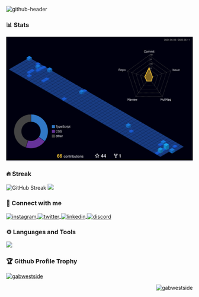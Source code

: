 ![github-header](https://user-images.githubusercontent.com/60760967/235370090-5f888ef8-85f3-471b-9869-fb0f90903980.png)

### 📊 Stats
![Status](./profile-3d-contrib/profile-night-view.svg)

### 🔥 Streak
<div>
  <img src="https://github-readme-streak-stats.herokuapp.com?user=gabwestside&theme=tokyonight-duo&hide_border=true&short_numbers=true&card_width=600" alt="GitHub Streak"/>
  <img src="https://assets-v2.lottiefiles.com/a/d4de1946-9422-11ee-8887-2b4c060771a9/QjhNFmRetW.gif" width="200" >
</div>

### 📩 Connect with me
<p align="left">
  <a href="https://instagram.com/gabwestside" target="blank" padding="4">
    <img align="center" src="https://skillicons.dev/icons?i=instagram" alt="instagram" height="40"
      width="40" />
  </a>
  <a href="https://twitter.com/itsgabriwell" target="blank" padding="4">
    <img align="center" src="https://skillicons.dev/icons?i=twitter" alt="twitter" height="40"
      width="40" />
  </a>
  <a href="https://linkedin.com/in/gabriel-rodrigues-706541200" target="blank" padding="4">
    <img align="center" src="https://skillicons.dev/icons?i=linkedin" alt="linkedin" height="40"
      width="40" />
  </a>
  <a href="https://discord.com/" target="blank" padding="4">
    <img align="center" src="https://skillicons.dev/icons?i=discord" alt="discord" height="40"
      width="40" />
  </a>
</p>

### ⚙ Languages and Tools
<div align="left">
  <a href="https://skillicons.dev">
    <img
      src="https://skillicons.dev/icons?i=visualstudio,vscode,react,tailwind,materialui,postgres,androidstudio,apple,flutter,nodejs,rabbitmq,elasticsearch,vite,figma,firebase,cs,dotnet,typescript,css,docker,prisma,mongodb,sass,styledcomponents,postman,html,git,javascript,next,github"
    />
  </a>
</div>

### 🏆 Github Profile Trophy
<p align="left">
  <a href="https://github.com/ryo-ma/github-profile-trophy">
    <img
      src="https://github-profile-trophy.vercel.app/?username=gabwestside&rank=-C,-B,-Unknown&theme=onestar&no-frame=true&no-bg=true&column=-1&margin-w=15&margin-h=15"
      alt="gabwestside" />
  </a>
</p>

<p align="right">
  <img
    src="https://komarev.com/ghpvc/?username=gabwestside&label=Profile%20views&color=0e75b6&style=flat"
    alt="gabwestside" />
</p>
